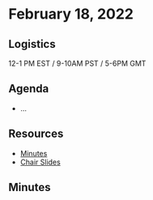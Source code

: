 # February 18, 2022

## Logistics

12-1 PM EST / 9-10AM PST / 5-6PM GMT

## Agenda

* ...

## Resources

* [Minutes](https://docs.google.com/document/d/1qzvH8s5eqFAoQ5ffK6KKTve-zYpJeU4ZOjPYWk3GeVM/edit?usp=sharing)
* [Chair Slides]()

## Minutes
